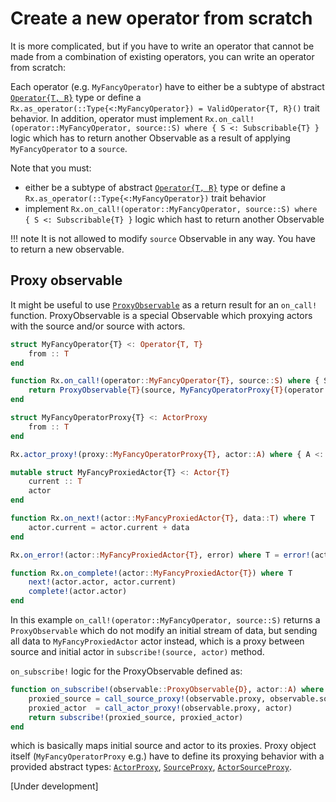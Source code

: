 # Create a new operator from scratch

It is more complicated, but if you have to write an operator that cannot be made from a combination of existing operators, you can write an operator from scratch:

Each operator (e.g. `MyFancyOperator`) have to either be a subtype of abstract [`Operator{T, R}`](@ref) type or define a
`Rx.as_operator(::Type{<:MyFancyOperator}) = ValidOperator{T, R}()` trait behavior. In addition, operator must implement `Rx.on_call!(operator::MyFancyOperator, source::S) where { S <: Subscribable{T} }` logic which has to return another Observable as a result of applying `MyFancyOperator` to a `source`.

Note that you must:
- either be a subtype of abstract [`Operator{T, R}`](@ref) type or define a `Rx.as_operator(::Type{<:MyFancyOperator})` trait behavior
- implement `Rx.on_call!(operator::MyFancyOperator, source::S) where { S <: Subscribable{T} }` logic which hast to return another Observable

!!! note
    It is not allowed to modify `source` Observable in any way. You have to return a new observable.

## Proxy observable

It might be useful to use [`ProxyObservable`](@ref) as a return result for an `on_call!` function.
ProxyObservable is a special Observable which proxying actors with the source and/or source with actors.

```julia
struct MyFancyOperator{T} <: Operator{T, T}
    from :: T
end

function Rx.on_call!(operator::MyFancyOperator{T}, source::S) where { S <: Subscribable{T} } where T
    return ProxyObservable{T}(source, MyFancyOperatorProxy{T}(operator.from))
end

struct MyFancyOperatorProxy{T} <: ActorProxy
    from :: T
end

Rx.actor_proxy!(proxy::MyFancyOperatorProxy{T}, actor::A) where { A <: AbstractActor{T} } where T = MyFancyProxiedActor{T}(proxy.from, actor)

mutable struct MyFancyProxiedActor{T} <: Actor{T}
    current :: T
    actor
end

function Rx.on_next!(actor::MyFancyProxiedActor{T}, data::T) where T
    actor.current = actor.current + data
end

Rx.on_error!(actor::MyFancyProxiedActor{T}, error) where T = error!(actor.actor, error)

function Rx.on_complete!(actor::MyFancyProxiedActor{T}) where T
    next!(actor.actor, actor.current)
    complete!(actor.actor)
end
```

In this example `on_call!(operator::MyFancyOperator, source::S)` returns a `ProxyObservable` which do not modify an initial stream of data, but sending all data to `MyFancyProxiedActor` actor instead, which is a proxy between source and initial actor in `subscribe!(source, actor)` method.

`on_subscribe!` logic for the ProxyObservable defined as:

```julia
function on_subscribe!(observable::ProxyObservable{D}, actor::A) where { A <: AbstractActor{D} } where D
    proxied_source = call_source_proxy!(observable.proxy, observable.source)
    proxied_actor  = call_actor_proxy!(observable.proxy, actor)
    return subscribe!(proxied_source, proxied_actor)
end
```

which is basically maps initial source and actor to its proxies. Proxy object itself (`MyFancyOperatorProxy` e.g.) have to define its proxying behavior with a provided abstract types: [`ActorProxy`](@ref), [`SourceProxy`](@ref), [`ActorSourceProxy`](@ref).

[Under development]
